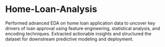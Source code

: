 # Home-Loan-Analysis
Performed advanced EDA on home loan application data to uncover key drivers of loan approval using feature engineering, statistical analysis, and encoding techniques. Extracted actionable insights and structured the dataset for downstream predictive modeling and deployment.
